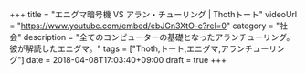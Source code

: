 +++
title =  "エニグマ暗号機 VS アラン・チューリング | Thothトート"
videoUrl = "https://www.youtube.com/embed/ebJGn3XtO-c?rel=0"
category = "社会"
description = "全てのコンピューターの基礎となったアランチューリング。彼が解読したエニグマ。"
tags = ["Thoth,トート,エニグマ,アランチューリング"]
date = 2018-04-08T17:03:40+09:00
draft = true
+++


